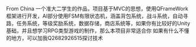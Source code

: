 From China
一个准大二学生的作品，项目基于MVC的思想，使用QFrameWork框架进行开发，AI部分使用FSM有限状态机，涵盖背包系统，战斗系统，自动寻路，任务系统，等级奖励系统，数据存储，商店系统等，如果你有比较好的Unity基础，并且想学习RPG类型游戏的制作，那么本项目非常适合你
如果有什么不懂的地方，可以加我Q2682926515探讨技术
